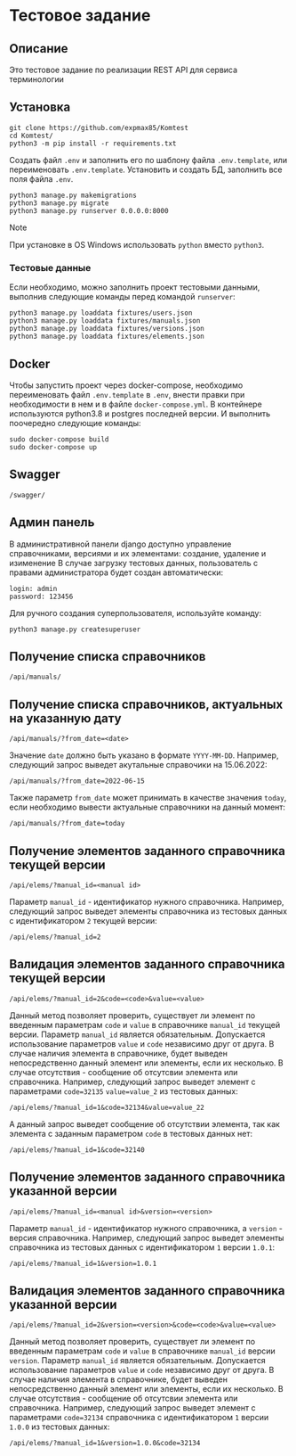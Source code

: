 # Тестовое задание

## Описание
Это тестовое задание по реализации REST API для сервиса терминологии

## Установка

```console
git clone https://github.com/expmax85/Komtest
cd Komtest/
python3 -m pip install -r requirements.txt
```
Cоздать файл `.env` и заполнить его по шаблону файла `.env.template`, или переименовать `.env.template`.
Установить и создать БД, заполнить все поля файла `.env`.
```console
python3 manage.py makemigrations
python3 manage.py migrate
python3 manage.py runserver 0.0.0.0:8000
```

> [!NOTE]
> При установке в OS Windows использовать `python` вместо `python3`.
### Тестовые данные
Если необходимо, можно заполнить проект тестовыми данными, выполнив следующие команды перед командой `runserver`:
```console
python3 manage.py loaddata fixtures/users.json
python3 manage.py loaddata fixtures/manuals.json
python3 manage.py loaddata fixtures/versions.json
python3 manage.py loaddata fixtures/elements.json

```

## Docker
Чтобы запустить проект через docker-compose, необходимо переименовать файл `.env.template` в `.env`, внести правки при необходимости в нем и в файле `docker-compose.yml`.
В контейнере используются python3.8 и postgres последней версии.
И выполнить поочередно следующие команды:
```console
sudo docker-compose build
sudo docker-compose up
```

## Swagger
```
/swagger/
```

## Админ панель

В административной панели django доступно управление справочниками, версиями и их элементами: создание, удаление и изименение
В случае загрузку тестовых данных, пользователь с правами администратора будет создан автоматически:
```
login: admin
password: 123456
```
Для ручного создания суперпользователя, используйте команду:
```console
python3 manage.py createsuperuser
```

## Получение списка справочников
```
/api/manuals/
```

## Получение списка справочников, актуальных на указанную дату
```
/api/manuals/?from_date=<date>
```
Значение `date` должно быть указано в формате `YYYY-MM-DD`. Например, следующий запрос выведет акутальные справочики на 15.06.2022:
```
/api/manuals/?from_date=2022-06-15
```
Также параметр `from_date` может принимать в качестве значения `today`, если необходимо вывести актуальные справочники на данный момент: 
```
/api/manuals/?from_date=today
```

## Получение элементов заданного справочника текущей версии
```
/api/elems/?manual_id=<manual id>
```
Параметр `manual_id` - идентификатор нужного справочника. 
Например, следующий запрос выведет элементы справочника из тестовых данных с идентификатором `2` текущей версии:
```
/api/elems/?manual_id=2
```
## Валидация элементов заданного справочника текущей версии
```
/api/elems/?manual_id=2&code=<code>&value=<value>
```
Данный метод позволяет проверить, существует ли элемент по введенным параметрам `code` и `value` в справочнике `manual_id` текущей версии. Параметр `manual_id` является обязательным. 
Допускается использование параметров `value` и `code` независимо друг от друга. В случае наличия элемента в справочнике, будет выведен непосредственно данный элемент или элементы, если их несколько. В случае отсутствия - сообщение об отсутсвии элемента или справочника.
Например, следующий запрос выведет элемент с параметрами `code=32135` `value=value_2` из тестовых данных:
```
/api/elems/?manual_id=1&code=32134&value=value_22
```
А данный запрос выведет сообщение об отсутствии элемента, так как элемента с заданным параметром `code` в тестовых данных нет:
```
/api/elems/?manual_id=1&code=32140
```
## Получение элементов заданного справочника указанной версии
```
/api/elems/?manual_id=<manual id>&version=<version>
```
Параметр `manual_id` - идентификатор нужного справочника, а `version` - версия справочника. 
Например, следующий запрос выведет элементы справочника из тестовых данных с идентификатором `1` версии `1.0.1`:
```
/api/elems/?manual_id=1&version=1.0.1
```
## Валидация элементов заданного справочника указанной версии
```
/api/elems/?manual_id=2&version=<version>&code=<code>&value=<value>
```
Данный метод позволяет проверить, существует ли элемент по введенным параметрам `code` и `value` в справочнике `manual_id` версии `version`. Параметр `manual_id` является обязательным. 
Допускается использование параметров `value` и `code` независимо друг от друга. В случае наличия элемента в справочнике, будет выведен непосредственно данный элемент или элементы, если их несколько. В случае отсутствия - сообщение об отсутсвии элемента или справочника.
Например, следующий запрос выведет элемент с параметрами `code=32134` справочника с идентификатором `1` версии `1.0.0` из тестовых данных:
```
/api/elems/?manual_id=1&version=1.0.0&code=32134
```
